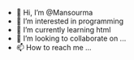 - 👋 Hi, I’m @Mansourma
- 👀 I’m interested in programming
- 🌱 I’m currently learning html
- 💞️ I’m looking to collaborate on ...
- 📫 How to reach me ...

<!---
Mansourma/Mansourma is a ✨ special ✨ repository because its `README.md` (this file) appears on your GitHub profile.
You can click the Preview link to take a look at your changes.
--->
